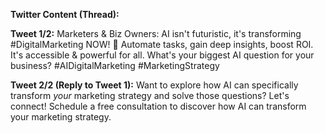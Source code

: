**Twitter Content (Thread):**

**Tweet 1/2:**
Marketers & Biz Owners: AI isn't futuristic, it's transforming #DigitalMarketing NOW! 🚀 Automate tasks, gain deep insights, boost ROI. It's accessible & powerful for all. What's your biggest AI question for your business?
#AIDigitalMarketing #MarketingStrategy

**Tweet 2/2 (Reply to Tweet 1):**
Want to explore how AI can specifically transform *your* marketing strategy and solve those questions? Let's connect!
Schedule a free consultation to discover how AI can transform your marketing strategy.